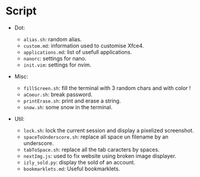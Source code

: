 # Script

* Dot:
	- `alias.sh`: random alias.
	- `custom.md`: information used to customise Xfce4.
  - `applications.md`: list of usefull applications.
  - `nanorc`: settings for nano.
  - `init.vim`: settings for nvim.

* Misc:
	- `fillScreen.sh`: fill the terminal with 3 random chars and with color !
	- `aCoeur.sh`: break password.
	- `printErase.sh`: print and erase a string.
	- `snow.sh`: some snow in the terminal.

* Util:
	- `lock.sh`: lock the current session and display a pixelized screenshot.
	- `spaceToUnderscore.sh`: replace all space un filename by an underscore.
	- `tabToSpace.sh`: replace all the tab caracters by spaces.
  - `nextImg.js`: used to fix website using broken image displayer.
  - `izly_sold.py`: display the sold of an account.
  - `bookmarklets.md`: Useful bookmarklets.

